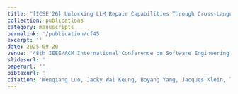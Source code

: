 ```yaml
---
title: "[ICSE'26] Unlocking LLM Repair Capabilities Through Cross-Language Translation and Multi-Agent Refinement"
collection: publications
category: manuscripts
permalink: '/publication/cf45'
excerpt: ''
date: 2025-09-20
venue: '48th IEEE/ACM International Conference on Software Engineering (ICSE), 2026'
slidesurl: ''
paperurl: ''
bibtexurl: ''
citation: 'Wenqiang Luo, Jacky Wai Keung, Boyang Yang, Jacques Klein, Tegawende F. Bissyande, Haoye Tian, and <u>Bach Le</u>'
---
```

